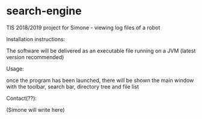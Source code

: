 # search-engine
TIS 2018/2019 project for Simone - viewing log files of a robot

Installation instructions:

  The software will be delivered as an executable file running on a JVM (latest version recommended)

Usage:
 
  once the program has been launched, there will be shown the main window with the toolbar, search bar, directory tree
  and file list

Contact(??):
  
  (Simone will write here)
